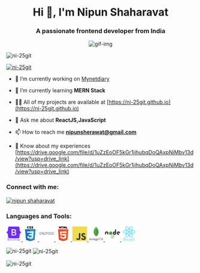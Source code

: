 <h1 align="center">Hi 👋, I'm Nipun Shaharavat</h1>
<h3 align="center">A passionate frontend developer from India</h3>

<p align="center"> <img src="https://media0.giphy.com/media/bGgsc5mWoryfgKBx1u/giphy.gif" alt="gif-img" height="300" width="600" /> </p>

<p align="left"> <img src="https://komarev.com/ghpvc/?username=ni-25git&label=Profile%20views&color=0e75b6&style=flat" alt="ni-25git" /> </p>

<p align="left"> <a href="https://github.com/ryo-ma/github-profile-trophy"><img src="https://github-profile-trophy.vercel.app/?username=ni-25git" alt="ni-25git" /></a> </p>

- 🔭 I’m currently working on [Mynetdiary](https://mynetdiarynipun.netlify.app)

- 🌱 I’m currently learning **MERN Stack**

- 👨‍💻 All of my projects are available at [https://ni-25git.github.io](https://ni-25git.github.io)

- 💬 Ask me about **ReactJS,JavaScript**

- 📫 How to reach me **nipunsherawat@gmail.com**

- 📄 Know about my experiences [https://drive.google.com/file/d/1uZzEoOF5kGr1jihubqDoQAxpNiMbv13d/view?usp=drive_link](https://drive.google.com/file/d/1uZzEoOF5kGr1jihubqDoQAxpNiMbv13d/view?usp=drive_link)

<h3 align="left">Connect with me:</h3>
<p align="left">
<a href="https://linkedin.com/in/nipun shaharavat" target="blank"><img align="center" src="https://raw.githubusercontent.com/rahuldkjain/github-profile-readme-generator/master/src/images/icons/Social/linked-in-alt.svg" alt="nipun shaharavat" height="30" width="40" /></a>
</p>

<h3 align="left">Languages and Tools:</h3>
<p align="left"> <a href="https://getbootstrap.com" target="_blank" rel="noreferrer"> <img src="https://raw.githubusercontent.com/devicons/devicon/master/icons/bootstrap/bootstrap-plain-wordmark.svg" alt="bootstrap" width="40" height="40"/> </a> <a href="https://www.w3schools.com/css/" target="_blank" rel="noreferrer"> <img src="https://raw.githubusercontent.com/devicons/devicon/master/icons/css3/css3-original-wordmark.svg" alt="css3" width="40" height="40"/> </a> <a href="https://expressjs.com" target="_blank" rel="noreferrer"> <img src="https://raw.githubusercontent.com/devicons/devicon/master/icons/express/express-original-wordmark.svg" alt="express" width="40" height="40"/> </a> <a href="https://www.w3.org/html/" target="_blank" rel="noreferrer"> <img src="https://raw.githubusercontent.com/devicons/devicon/master/icons/html5/html5-original-wordmark.svg" alt="html5" width="40" height="40"/> </a> <a href="https://developer.mozilla.org/en-US/docs/Web/JavaScript" target="_blank" rel="noreferrer"> <img src="https://raw.githubusercontent.com/devicons/devicon/master/icons/javascript/javascript-original.svg" alt="javascript" width="40" height="40"/> </a> <a href="https://www.mongodb.com/" target="_blank" rel="noreferrer"> <img src="https://raw.githubusercontent.com/devicons/devicon/master/icons/mongodb/mongodb-original-wordmark.svg" alt="mongodb" width="40" height="40"/> </a> <a href="https://nodejs.org" target="_blank" rel="noreferrer"> <img src="https://raw.githubusercontent.com/devicons/devicon/master/icons/nodejs/nodejs-original-wordmark.svg" alt="nodejs" width="40" height="40"/> </a> <a href="https://reactjs.org/" target="_blank" rel="noreferrer"> <img src="https://raw.githubusercontent.com/devicons/devicon/master/icons/react/react-original-wordmark.svg" alt="react" width="40" height="40"/> </a> </p>

<p><img align="left" src="https://github-readme-stats.vercel.app/api/top-langs?username=ni-25git&show_icons=true&locale=en&layout=compact" alt="ni-25git" /></p>

<p>&nbsp;<img align="center" src="https://github-readme-stats.vercel.app/api?username=ni-25git&show_icons=true&locale=en" alt="ni-25git" /></p>

<p><img align="center" src="https://github-readme-streak-stats.herokuapp.com/?user=ni-25git&" alt="ni-25git" /></p>
